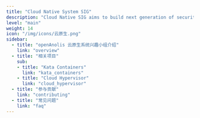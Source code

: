 ```yaml
---
title: "Cloud Native System SIG"
description: "Cloud Native SIG aims to build next generation of security container sandbox with open source projects such as Kata containers and cloud hypervisor, and create a high-performance, strong isolation cloud native base system."
level: "main"
weight: 14
icon: "/img/icons/云原生.png"
sidebar:
  - title: "openAnolis 云原生系统兴趣小组介绍"
    link: "overview"
  - title: "相关项目"
    sub:
    - title: "Kata Containers"
      link: "kata_containers"
    - title: "Cloud Hypervisor"
      link: "cloud_hypervisor"
  - title: "参与贡献"
    link: "contributing"
  - title: "常见问题"
    link: "faq"
---
```

